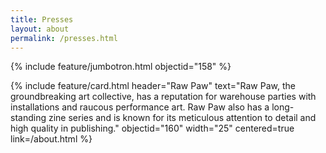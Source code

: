 ```yaml
---
title: Presses
layout: about
permalink: /presses.html
---
```


{% include feature/jumbotron.html objectid="158" %}

{% include feature/card.html header="Raw Paw" text="Raw Paw, the groundbreaking art collective, has a reputation for warehouse parties with installations and raucous performance art. Raw Paw also has a long-standing zine series and is known for its meticulous attention to detail and high quality in publishing." objectid="160" width="25" centered=true link=/about.html %}
